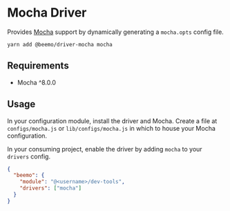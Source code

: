 # Mocha Driver

Provides [Mocha](https://github.com/facebook/mocha) support by dynamically generating a `mocha.opts`
config file.

```
yarn add @beemo/driver-mocha mocha
```

## Requirements

- Mocha ^8.0.0

## Usage

In your configuration module, install the driver and Mocha. Create a file at `configs/mocha.js` or
`lib/configs/mocha.js` in which to house your Mocha configuration.

In your consuming project, enable the driver by adding `mocha` to your `drivers` config.

```json
{
  "beemo": {
    "module": "@<username>/dev-tools",
    "drivers": ["mocha"]
  }
}
```
